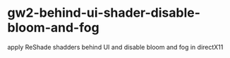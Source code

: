 # gw2-behind-ui-shader-disable-bloom-and-fog
apply ReShade shadders behind UI and disable bloom and fog in directX11
